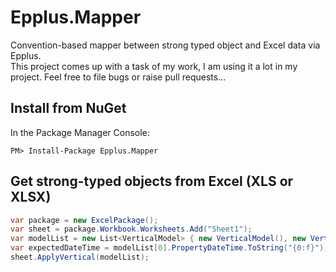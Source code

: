 # Epplus.Mapper

Convention-based mapper between strong typed object and Excel data via Epplus.  
This project comes up with a task of my work, I am using it a lot in my project. Feel free to file bugs or raise pull requests...

## Install from NuGet
In the Package Manager Console:

`PM> Install-Package Epplus.Mapper`

## Get strong-typed objects from Excel (XLS or XLSX)

```C#
var package = new ExcelPackage();
var sheet = package.Workbook.Worksheets.Add("Sheet1");
var modelList = new List<VerticalModel> { new VerticalModel(), new VerticalModel() };
var expectedDateTime = modelList[0].PropertyDateTime.ToString("{0:f}");
sheet.ApplyVertical(modelList);
